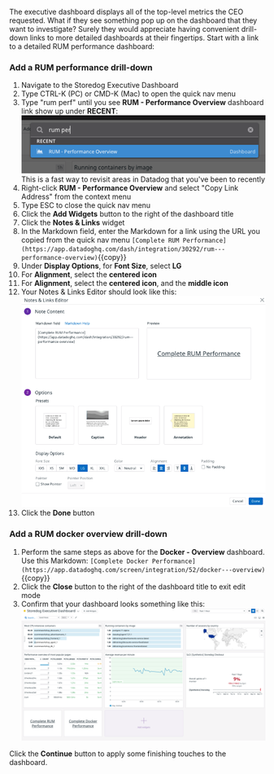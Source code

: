 The executive dashboard displays all of the top-level metrics the CEO requested. What if they see something pop up on the dashboard that they want to investigate? Surely they would appreciate having convenient drill-down links to more detailed dashboards at their fingertips. Start with a link to a detailed RUM performance dashboard:

### Add a RUM performance drill-down
1. Navigate to the Storedog Executive Dashboard
1. Type CTRL-K (PC) or CMD-K (Mac) to open the quick nav menu
1. Type "rum perf" until you see **RUM - Performance Overview** dashboard link show up under **RECENT**: 
   ![Quicknav rum performance dashboard](./assets/quicknav_rum_perf_dash.png)
   This is a fast way to revisit areas in Datadog that you've been to recently
1. Right-click **RUM - Performance Overview** and select "Copy Link Address" from the context menu
1. Type ESC to close the quick nav menu
1. Click the **Add Widgets** button to the right of the dashboard title
1. Click the **Notes & Links** widget
1. In the Markdown field, enter the Markdown for a link using the URL you copied from the quick nav menu `[Complete RUM Performance](https://app.datadoghq.com/dash/integration/30292/rum---performance-overview)`{{copy}}
1. Under **Display Options**, for **Font  Size**, select **LG** 
1. For **Alignment**, select the **centered icon**
1. For **Alignment**, select the **centered icon**, and the **middle icon**
1. Your Notes & Links Editor should look like this:
   ![Notes & Links Editor](./assets/notes_and_links_editor.png)
1. Click the **Done** button

### Add a RUM docker overview drill-down
1. Perform the same steps as above for the  **Docker - Overview** dashboard. Use this Markdown: `[Complete Docker Performance](https://app.datadoghq.com/screen/integration/52/docker---overview)`{{copy}}
2. Click the **Close** button to the right of the dashboard title to exit edit mode
3. Confirm that your dashboard looks something like this:
   ![Step 5 dashboard](./assets/step_5_dash.png)

Click the **Continue** button to apply some finishing touches to the dashboard.
